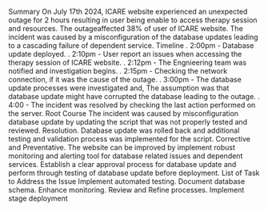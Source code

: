 Summary
	On July 17th 2024, ICARE website experienced an unexpected outage for 2 hours resulting in user being enable to access therapy session and resources. The outageaffected 38% of user of ICARE website. The incident was caused by a misconfiguration of the database updates leading to a cascading failure of dependent service.
Timeline
	. 2:00pm - Database update deployed.
	. 2:10pm - User report an issues when accessing the therapy session of ICARE website.
	. 2:12pm - The Engnieering team was notified and investigation begins.
	. 2:15pm - Checking the network connection, if it  was the cause of the outage.
	. 3:00pm - The database update processes were investigated and, The assumption was that database update might have corrupted the database leading to the outage.
	. 4:00 - The incident was resolved by checking the last action performed on the server.
Root Course
	The incident was caused by misconfiguration database update by updating the script that was not properly tested and reviewed.
Resolution.
	Database update was rolled back and additional testing and validation process was implemented for the script.
Corrective and Preventative.
	The website can be improved by implement robust monitoring and alerting tool for database related issues and dependent services.
	Establish a clear approval process for database update and perform through testing of database update before deployment.
List of Task to Address the Issue
	Implement automated testing.
	Document database schema.
	Enhance monitoring.
	Review and Refine processes.
	Implement stage deployment
